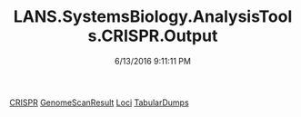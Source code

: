 ﻿---
title: LANS.SystemsBiology.AnalysisTools.CRISPR.Output
date: 6/13/2016 9:11:11 PM
---

[CRISPR](T-LANS.SystemsBiology.AnalysisTools.CRISPR.Output.CRISPR.html)
[GenomeScanResult](T-LANS.SystemsBiology.AnalysisTools.CRISPR.Output.GenomeScanResult.html)
[Loci](T-LANS.SystemsBiology.AnalysisTools.CRISPR.Output.Loci.html)
[TabularDumps](T-LANS.SystemsBiology.AnalysisTools.CRISPR.Output.TabularDumps.html)
